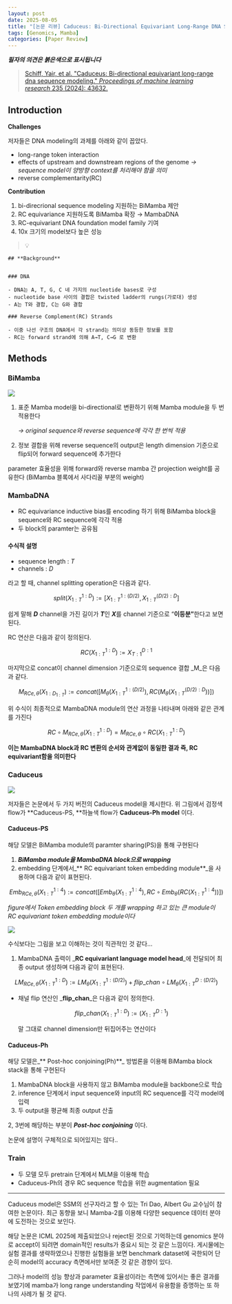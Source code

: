 ```yaml
---
layout: post
date: 2025-08-05
title: "[논문 리뷰] Caduceus: Bi-Directional Equivariant Long-Range DNA Sequence Modeling"
tags: [Genomics, Mamba]
categories: [Paper Review]
---
```


<span class="notion-red">_**필자의 의견은 붉은색으로 표시됩니다**_</span>


> [Schiff, Yair, et al. "Caduceus: Bi-directional equivariant long-range dna sequence modeling." ](https://pmc.ncbi.nlm.nih.gov/articles/PMC12189541/)[_Proceedings of machine learning research_](https://pmc.ncbi.nlm.nih.gov/articles/PMC12189541/)[ 235 (2024): 43632.](https://pmc.ncbi.nlm.nih.gov/articles/PMC12189541/)



## Introduction


**Challenges**


저자들은 DNA modeling의 과제를 아래와 같이 꼽았다.

- long-range token interaction
- effects of upstream and downstream regions of the genome 
_→ sequence model이 양방향 context를 처리해야 함을 의미_
- reverse complementarity(RC)

**Contribution**

1. bi-direcrional sequence modeling 지원하는 BiMamba 제안
1. RC equivariance 지원하도록 BiMamba 확장 → MambaDNA
1. RC-equivariant DNA foundation model family 기여
1. 10x 크기의 model보다 높은 성능

> 💡 


	## **Background**


	### DNA

	- DNA는 A, T, G, C 네 가지의 nucleotide bases로 구성
	- nucleotide base 사이의 결합은 twisted ladder의 rungs(가로대) 생성
	- A는 T와 결합, C는 G와 결합

	### Reverse Complement(RC) Strands

	- 이중 나선 구조의 DNA에서 각 strand는 의미상 동등한 정보를 포함
	- RC는 forward strand에 의해 A→T, C→G 로 변환


## Methods



### BiMamba


![](https://prod-files-secure.s3.us-west-2.amazonaws.com/542b861c-36a8-4051-84e5-8804b6728dba/2c247d59-7815-4980-99f0-8f0d21f445a7/image.png?X-Amz-Algorithm=AWS4-HMAC-SHA256&X-Amz-Content-Sha256=UNSIGNED-PAYLOAD&X-Amz-Credential=ASIAZI2LB466ZY5DOBFA%2F20250824%2Fus-west-2%2Fs3%2Faws4_request&X-Amz-Date=20250824T034102Z&X-Amz-Expires=3600&X-Amz-Security-Token=IQoJb3JpZ2luX2VjEOH%2F%2F%2F%2F%2F%2F%2F%2F%2F%2FwEaCXVzLXdlc3QtMiJHMEUCIGcThjCljurfdh6mnHtfQ7Nsz1yQzksSXLh2XB8CFhvOAiEAllVLcDRophjUefM0%2BfrQocLz9ZG1T78RT1Sh8W%2F6jjsq%2FwMIOhAAGgw2Mzc0MjMxODM4MDUiDFy5d%2BQ3R9SzGvOpGCrcA0MzeqtZGxT7DusfQQPgVypupZ2fDkFWvMQMVMJZjpr8wsmF0xi0RUvc3gOKFaFn8QTOzAlTyQm65EIYrMtlNzChzlK4scTPG%2B44qLMS1QPlFERCWc9BCHOT%2BqB0IVxvwhhRIVrH%2FNUDx8bjV7wGCpAnn0odaIrgupyAcJ%2BBWmau0SRWgCTvHIOZU26jQKGedq5cXq4Az2u7RwzdAo8xSO%2B1To1hLSfJm1wOEr3EcaOHdq7o%2BEwBx8ec5PwVJFz8dRZEPjWG3svc2oCFrTz5j5OCT554dV5eMLy7j%2FKvfTQBCEgRrLW0bi%2FbNm1J0E1w05emVgDdKy0MHS8IbsuXr6yCVPerN9YbwpDaWvTisVyVKlWT%2F2zIkAUc6pOKccHndCwDV%2BIaFcfZSJvHmBnm5woFc43T7EOa1bFwJLYtdq%2BLpaX%2BGU2WwGQsiQE3vgNFuWBNmzRwcdxRpemeMoOhhk5jwzJgkPb4rFrpY9IMGifnkolpuozo9dnc%2F9pMQavLNGWimGeaqwKpbS5nEW%2BXfHpQOWwt2edogLtzHDUtXT%2FpO6pO6EYA8kSIWz7%2BVIAUv0boiUXwHYevJS6P%2FYwCXQm1xgXpEKII3vOHF92ZnWaAPduEoFoV0RpJEuzMMITEqcUGOqUB8aITMrJlXS0%2BcyNmGDWQfxaptf662WgoWmfJgjEps6o%2BBNhxLP93lCr699CjmN2m4ve79iM0giz%2BeyOs0yPzdUWUOcU9AqfOiNQsCVwx58Q14LvyQYmByymyfgfCIlaHEm7eRo091mt6LimYxQXDcV%2F1Jp4tVZ5w%2FBdBzWkd4INa4X1dZNZzRm07rKiEpdTV7PYO6NdSJSWh1WxUyivZhxrWuciv&X-Amz-Signature=4558e2de54b2d9164ca9dc51a288e7571bf25da08a34b6c8ee8fce34ef0a0f90&X-Amz-SignedHeaders=host&x-amz-checksum-mode=ENABLED&x-id=GetObject)

1. 표준 Mamba model을 bi-directional로 변환하기 위해 Mamba module을 두 번 적용한다

	_→ original sequence와 reverse sequence에 각각 한 번씩 적용_

1. 정보 결합을 위해 reverse sequence의 output은 length dimension 기준으로 flip되어 forward sequence에 추가한다

parameter 효율성을 위해 forward와 reverse mamba 간 projection weight를 공유한다 (BiMamba 블록에서 사다리꼴 부분의 weight)



### MambaDNA

- RC equivariance inductive bias를 encoding 하기 위해 BiMamba block을 sequence와 RC sequence에 각각 적용
- 두 block의 paramter는 공유됨


#### 수식적 설명

- sequence length : _T_
- channels : _D_

라고 할 때,  channel splitting operation은 다음과 같다.


$$
split(X^{1:D}_{1:T}):=[X^{1:(D/2)}_{1:T},X^{(D/2):D}_{1:T}]
$$


<span class="notion-red">쉽게 말해 </span><span class="notion-red">_**D**_</span><span class="notion-red"> channel을 가진 길이가 </span><span class="notion-red">_**T**_</span><span class="notion-red">인 </span><span class="notion-red">_**X**_</span><span class="notion-red">를 channel 기준으로 “</span><span class="notion-red">**이등분”**</span><span class="notion-red">한다고 보면 된다.</span>


RC 연산은 다음과 같이 정의된다.


$$
RC(X^{1:D}_{1:T}):=X^{D:1}_{T:1}
$$


마지막으로 concat이 channel dimension 기준으로의 sequence 결합 _M_은 다음과 같다.


$$
M_{RCe,\theta}(X_{1:D_{1:T}}):=concat([M_{\theta}(X^{1:(D/2)}_{1:T}),RC(M_{\theta}(X^{(D/2):D}_{1:T}))])
$$


위 수식이 최종적으로 MambaDNA module의 연산 과정을 나타내며 아래와 같은 관계를 가진다


$$
RC\circ M_{RCe,\theta}(X^{1:D}_{1:T}) = M_{RCe,\theta} \circ RC(X^{1:D}_{1:T})
$$


**이는 MambaDNA block과 RC 변환의 순서와 관계없이 동일한 결과 즉, RC equivariant함을 의미한다**



### Caduceus


![](https://prod-files-secure.s3.us-west-2.amazonaws.com/542b861c-36a8-4051-84e5-8804b6728dba/f94a60d7-8145-473b-aef9-7c68d3ec604a/image.png?X-Amz-Algorithm=AWS4-HMAC-SHA256&X-Amz-Content-Sha256=UNSIGNED-PAYLOAD&X-Amz-Credential=ASIAZI2LB466ZY5DOBFA%2F20250824%2Fus-west-2%2Fs3%2Faws4_request&X-Amz-Date=20250824T034102Z&X-Amz-Expires=3600&X-Amz-Security-Token=IQoJb3JpZ2luX2VjEOH%2F%2F%2F%2F%2F%2F%2F%2F%2F%2FwEaCXVzLXdlc3QtMiJHMEUCIGcThjCljurfdh6mnHtfQ7Nsz1yQzksSXLh2XB8CFhvOAiEAllVLcDRophjUefM0%2BfrQocLz9ZG1T78RT1Sh8W%2F6jjsq%2FwMIOhAAGgw2Mzc0MjMxODM4MDUiDFy5d%2BQ3R9SzGvOpGCrcA0MzeqtZGxT7DusfQQPgVypupZ2fDkFWvMQMVMJZjpr8wsmF0xi0RUvc3gOKFaFn8QTOzAlTyQm65EIYrMtlNzChzlK4scTPG%2B44qLMS1QPlFERCWc9BCHOT%2BqB0IVxvwhhRIVrH%2FNUDx8bjV7wGCpAnn0odaIrgupyAcJ%2BBWmau0SRWgCTvHIOZU26jQKGedq5cXq4Az2u7RwzdAo8xSO%2B1To1hLSfJm1wOEr3EcaOHdq7o%2BEwBx8ec5PwVJFz8dRZEPjWG3svc2oCFrTz5j5OCT554dV5eMLy7j%2FKvfTQBCEgRrLW0bi%2FbNm1J0E1w05emVgDdKy0MHS8IbsuXr6yCVPerN9YbwpDaWvTisVyVKlWT%2F2zIkAUc6pOKccHndCwDV%2BIaFcfZSJvHmBnm5woFc43T7EOa1bFwJLYtdq%2BLpaX%2BGU2WwGQsiQE3vgNFuWBNmzRwcdxRpemeMoOhhk5jwzJgkPb4rFrpY9IMGifnkolpuozo9dnc%2F9pMQavLNGWimGeaqwKpbS5nEW%2BXfHpQOWwt2edogLtzHDUtXT%2FpO6pO6EYA8kSIWz7%2BVIAUv0boiUXwHYevJS6P%2FYwCXQm1xgXpEKII3vOHF92ZnWaAPduEoFoV0RpJEuzMMITEqcUGOqUB8aITMrJlXS0%2BcyNmGDWQfxaptf662WgoWmfJgjEps6o%2BBNhxLP93lCr699CjmN2m4ve79iM0giz%2BeyOs0yPzdUWUOcU9AqfOiNQsCVwx58Q14LvyQYmByymyfgfCIlaHEm7eRo091mt6LimYxQXDcV%2F1Jp4tVZ5w%2FBdBzWkd4INa4X1dZNZzRm07rKiEpdTV7PYO6NdSJSWh1WxUyivZhxrWuciv&X-Amz-Signature=598f1b4d28a3881a0dc6d06d06abe681b961c117a0a0bddb5f91a7b813c3b05b&X-Amz-SignedHeaders=host&x-amz-checksum-mode=ENABLED&x-id=GetObject)


저자들은 논문에서 두 가지 버전의 Caduceus model을 제시한다. 위 그림에서 검정색 flow가 **Caduceus-PS, **하늘색 flow가 **Caduceus-Ph model** 이다.



#### Caduceus-PS


해당 모델은 BiMamba module의 paramter sharing(PS)을 통해 구현된다

1. _**BiMamba module을 MambaDNA block으로 wrapping**_
1. embedding 단계에서_** RC equivariant token embedding module**_을 사용하며 다음과 같이 표현된다.

$$
Emb_{RCe,\theta}(X^{1:4}_{1:T}):=concat([Emb_{\theta}(X^{1:4}_{1:T}),RC \circ Emb_{\theta}(RC(X^{1:4}_{1:T}))])
$$


_figure에서 Token embedding block 두 개를 wrapping 하고 있는 큰 module이 RC equivariant token embedding module이다_


![](https://prod-files-secure.s3.us-west-2.amazonaws.com/542b861c-36a8-4051-84e5-8804b6728dba/b175e4da-71eb-4e91-8c23-a06dabe673c9/image.png?X-Amz-Algorithm=AWS4-HMAC-SHA256&X-Amz-Content-Sha256=UNSIGNED-PAYLOAD&X-Amz-Credential=ASIAZI2LB466ZY5DOBFA%2F20250824%2Fus-west-2%2Fs3%2Faws4_request&X-Amz-Date=20250824T034103Z&X-Amz-Expires=3600&X-Amz-Security-Token=IQoJb3JpZ2luX2VjEOH%2F%2F%2F%2F%2F%2F%2F%2F%2F%2FwEaCXVzLXdlc3QtMiJHMEUCIGcThjCljurfdh6mnHtfQ7Nsz1yQzksSXLh2XB8CFhvOAiEAllVLcDRophjUefM0%2BfrQocLz9ZG1T78RT1Sh8W%2F6jjsq%2FwMIOhAAGgw2Mzc0MjMxODM4MDUiDFy5d%2BQ3R9SzGvOpGCrcA0MzeqtZGxT7DusfQQPgVypupZ2fDkFWvMQMVMJZjpr8wsmF0xi0RUvc3gOKFaFn8QTOzAlTyQm65EIYrMtlNzChzlK4scTPG%2B44qLMS1QPlFERCWc9BCHOT%2BqB0IVxvwhhRIVrH%2FNUDx8bjV7wGCpAnn0odaIrgupyAcJ%2BBWmau0SRWgCTvHIOZU26jQKGedq5cXq4Az2u7RwzdAo8xSO%2B1To1hLSfJm1wOEr3EcaOHdq7o%2BEwBx8ec5PwVJFz8dRZEPjWG3svc2oCFrTz5j5OCT554dV5eMLy7j%2FKvfTQBCEgRrLW0bi%2FbNm1J0E1w05emVgDdKy0MHS8IbsuXr6yCVPerN9YbwpDaWvTisVyVKlWT%2F2zIkAUc6pOKccHndCwDV%2BIaFcfZSJvHmBnm5woFc43T7EOa1bFwJLYtdq%2BLpaX%2BGU2WwGQsiQE3vgNFuWBNmzRwcdxRpemeMoOhhk5jwzJgkPb4rFrpY9IMGifnkolpuozo9dnc%2F9pMQavLNGWimGeaqwKpbS5nEW%2BXfHpQOWwt2edogLtzHDUtXT%2FpO6pO6EYA8kSIWz7%2BVIAUv0boiUXwHYevJS6P%2FYwCXQm1xgXpEKII3vOHF92ZnWaAPduEoFoV0RpJEuzMMITEqcUGOqUB8aITMrJlXS0%2BcyNmGDWQfxaptf662WgoWmfJgjEps6o%2BBNhxLP93lCr699CjmN2m4ve79iM0giz%2BeyOs0yPzdUWUOcU9AqfOiNQsCVwx58Q14LvyQYmByymyfgfCIlaHEm7eRo091mt6LimYxQXDcV%2F1Jp4tVZ5w%2FBdBzWkd4INa4X1dZNZzRm07rKiEpdTV7PYO6NdSJSWh1WxUyivZhxrWuciv&X-Amz-Signature=891d0a2feed7c7333e0665b69341efe10a63c3ee2b22e8537d00d5985c348e54&X-Amz-SignedHeaders=host&x-amz-checksum-mode=ENABLED&x-id=GetObject)


<span class="notion-red">수식보다는 그림을 보고 이해하는 것이 직관적인 것 같다…</span>

1. MambaDNA 출력이 _**RC equivariant language model head**_에 전달되어 최종 output 생성하며 다음과 같이 표현된다.

$$
LM_{RCe,\theta}(X^{1:D}_{1:T}):= LM_{\theta}(X^{1:(D/2)}_{1:T})+flip\_chan\circ LM_{\theta}(X^{D:(D/2)}_{1:T})
$$

- 채널 flip 연산인 _**flip\_chan**_은 다음과 같이 정의한다.

	$$
	flip\_chan(X^{1:D}_{1:T}):=(X^{D:1}_{1:T})
	$$


	말 그대로 channel dimension만 뒤집어주는 연산이다



#### Caduceus-Ph


해당 모델은_** Post-hoc conjoining(Ph)**_ 방법론을 이용해 BiMamba block stack을 통해 구현된다

1. MambaDNA block을 사용하지 않고 BiMamba module을 backbone으로 학습
1. inference 단계에서 input sequence와 input의 RC sequence를 각각 model에 입력
1. 두 output을 평균해 최종 output 산출

2, 3번에 해당하는 부분이 _**Post-hoc conjoining**_ 이다.


<span class="notion-red">논문에 설명이 구체적으로 되어있지는 않다..</span>



### Train

- 두 모델 모두 pretrain 단계에서 MLM을 이용해 학습
- Caduceus-Ph의 경우 RC sequence 학습을 위한 augmentation 필요

---


<span class="notion-red">Caduceus model은 SSM의 선구자라고 할 수 있는 Tri Dao, Albert Gu 교수님이 참여한 논문이다. 최근 동향을 보니 Mamba-2를 이용해 다양한 sequence 데이터 분야에 도전하는 것으로 보인다.</span>


<span class="notion-red">해당 논문은 ICML 2025에 제출되었으나 reject된 것으로 기억하는데 genomics 분야로 accept이 되려면 domain적인 results가 중요시 되는 것 같은 느낌이다. 게시물에는 실험 결과를 생략하였으나 진행한 실험들을 보면 benchmark dataset에 국한되어 단순히 model의 accuracy 측면에서만 보여준 것 같은 경향이 있다.</span>


<span class="notion-red">그러나 model의 성능 향상과 parameter 효율성이라는 측면에 있어서는 좋은 결과를 보였기에 mamba가 long range understanding 작업에서 유용함을 증명하는 또 하나의 사례가 될 것 같다.</span>

